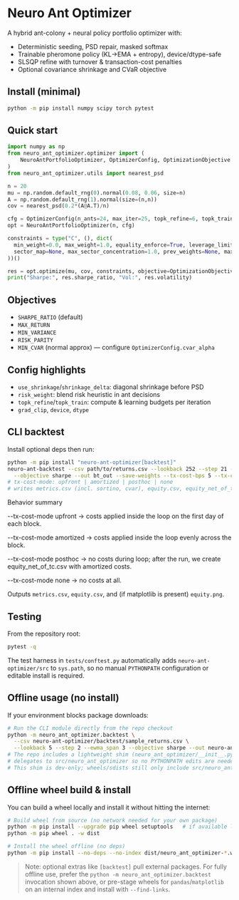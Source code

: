 # Neuro Ant Optimizer

A hybrid ant-colony + neural policy portfolio optimizer with:
- Deterministic seeding, PSD repair, masked softmax
- Trainable pheromone policy (KL→EMA + entropy), device/dtype-safe
- SLSQP refine with turnover & transaction-cost penalties
- Optional covariance shrinkage and CVaR objective

## Install (minimal)
```bash
python -m pip install numpy scipy torch pytest
```

## Quick start
```python
import numpy as np
from neuro_ant_optimizer.optimizer import (
    NeuroAntPortfolioOptimizer, OptimizerConfig, OptimizationObjective
)
from neuro_ant_optimizer.utils import nearest_psd

n = 20
mu = np.random.default_rng(0).normal(0.08, 0.06, size=n)
A = np.random.default_rng(1).normal(size=(n,n))
cov = nearest_psd(0.2*(A@A.T)/n)

cfg = OptimizerConfig(n_ants=24, max_iter=25, topk_refine=6, topk_train=6)
opt = NeuroAntPortfolioOptimizer(n, cfg)

constraints = type("C", (), dict(
  min_weight=0.0, max_weight=1.0, equality_enforce=True, leverage_limit=1.0,
  sector_map=None, max_sector_concentration=1.0, prev_weights=None, max_turnover=1.0
))()

res = opt.optimize(mu, cov, constraints, objective=OptimizationObjective.SHARPE_RATIO)
print("Sharpe:", res.sharpe_ratio, "Vol:", res.volatility)
```

## Objectives
- `SHARPE_RATIO` (default)
- `MAX_RETURN`
- `MIN_VARIANCE`
- `RISK_PARITY`
- `MIN_CVAR` (normal approx) — configure `OptimizerConfig.cvar_alpha`

## Config highlights
- `use_shrinkage`/`shrinkage_delta`: diagonal shrinkage before PSD
- `risk_weight`: blend risk heuristic in ant decisions
- `topk_refine`/`topk_train`: compute & learning budgets per iteration
- `grad_clip`, `device`, `dtype`

## CLI backtest
Install optional deps then run:
```bash
python -m pip install "neuro-ant-optimizer[backtest]"
neuro-ant-backtest --csv path/to/returns.csv --lookback 252 --step 21 --ewma_span 60 \
  --objective sharpe --out bt_out --save-weights --tx-cost-bps 5 --tx-cost-mode upfront
# tx-cost-mode: upfront | amortized | posthoc | none
# writes metrics.csv (incl. sortino, cvar), equity.csv, equity_net_of_tc.csv (if posthoc), and weights.csv
```
Behavior summary

--tx-cost-mode upfront → costs applied inside the loop on the first day of each block.

--tx-cost-mode amortized → costs applied inside the loop evenly across the block.

--tx-cost-mode posthoc → no costs during loop; after the run, we create equity_net_of_tc.csv with amortized costs.

--tx-cost-mode none → no costs at all.

Outputs `metrics.csv`, `equity.csv`, and (if matplotlib is present) `equity.png`.

## Testing
From the repository root:

```bash
pytest -q
```

The test harness in `tests/conftest.py` automatically adds `neuro-ant-optimizer/src`
to `sys.path`, so no manual `PYTHONPATH` configuration or editable install is required.

## Offline usage (no install)
If your environment blocks package downloads:
```bash
# Run the CLI module directly from the repo checkout
python -m neuro_ant_optimizer.backtest \
  --csv neuro-ant-optimizer/backtest/sample_returns.csv \
  --lookback 5 --step 2 --ewma_span 3 --objective sharpe --out neuro-ant-optimizer/backtest/out_local
# The repo includes a lightweight shim (neuro_ant_optimizer/__init__.py) that
# delegates to src/neuro_ant_optimizer so no PYTHONPATH edits are needed.
# This shim is dev-only; wheels/sdists still only include src/neuro_ant_optimizer.
```

## Offline wheel build & install
You can build a wheel locally and install it without hitting the internet:
```bash
# Build wheel from source (no network needed for your own package)
python -m pip install --upgrade pip wheel setuptools   # if available locally
python -m pip wheel . -w dist

# Install the wheel offline (no deps)
python -m pip install --no-deps --no-index dist/neuro_ant_optimizer-*.whl
```
> Note: optional extras like `[backtest]` pull external packages. For fully offline use,
> prefer the `python -m neuro_ant_optimizer.backtest` invocation shown above, or pre-stage
> wheels for `pandas`/`matplotlib` on an internal index and install with `--find-links`.

